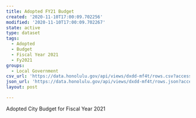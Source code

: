 ```yaml
---
title: Adopted FY21 Budget
created: '2020-11-10T17:00:09.702256'
modified: '2020-11-10T17:00:09.702267'
state: active
type: dataset
tags:
  - Adopted
  - Budget
  - Fiscal Year 2021
  - Fy2021
groups:
  - Local Government
csv_url: 'https://data.honolulu.gov/api/views/dxdd-mf4t/rows.csv?accessType=DOWNLOAD'
json_url: 'https://data.honolulu.gov/api/views/dxdd-mf4t/rows.json?accessType=DOWNLOAD'
layout: post

---
```

Adopted City Budget for Fiscal Year 2021
